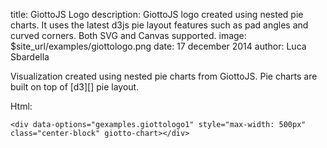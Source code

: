 title: GiottoJS Logo
description: GiottoJS logo created using nested pie charts. It uses the latest d3js pie layout features such as pad angles and curved corners. Both SVG and Canvas supported.
image: $site_url/examples/giottologo.png
date: 17 december 2014
author: Luca Sbardella


<div class="container">
<div class="row">
<div class="col-sm-12">
<div data-options="gexamples.giottologo1" style="max-width: 700px" class="center-block" giotto-chart></div>
</div>
</div>
</div>

Visualization created using nested pie charts from GiottoJS. Pie charts are built on top of
[d3][] pie layout.

Html:

    <div data-options="gexamples.giottologo1" style="max-width: 500px" class="center-block" giotto-chart></div>
